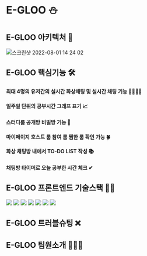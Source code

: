 # E-GLOO ⛄


## E-GLOO 아키텍처 🌈
![스크린샷 2022-08-01 14 24 02](https://user-images.githubusercontent.com/96240712/182083770-a15da7a1-6479-4107-adf0-c48557eacc0f.png)

## E-GLOO 핵심기능 🛠

#### 최대 4명의 유저간의 실시간 화상채팅 및 실시간 채팅 기능 👨‍👨‍👦‍👦

#### 일주일 단위의 공부시간 그래프 표기 📈

#### 스터디룸 공개방 비밀방 기능 🚪

#### 마이페이지 호스트 룸 참여 룸 찜한 룸 확인 가능 🍀

#### 화상 채팅방 내에서 TO-DO LIST 작성 📚

#### 채팅방 타이머로 오늘 공부한 시간 체크 ✔


## E-GLOO 프론트엔드 기술스택 🧑‍💻
<img src="https://img.shields.io/badge/react-black?style=for-the-badge&logo=react&logoColor=blue">
<img src="https://img.shields.io/badge/redux-tookit-light black?style=for-the-badge&logoredux&logoColor=blue">
<img src="https://img.shields.io/badge/webRTC-white?style=for-the-badge&logo=webRTC&logoColor=blue">
<img src="https://img.shields.io/badge/socketio-black?style=for-the-badge&logo=socketio&logoColor=white">
<img src="https://img.shields.io/badge/amazonaws-green?style=for-the-badge&logo=amazonaws&logoColor=grey">
<img src="https://img.shields.io/badge/github-181717?style=for-the-badge&logo=github&logoColor=grey">
<img src="https://img.shields.io/badge/git-F05032?style=for-the-badge&logo=git&logoColor=grey">



## E-GLOO 트러블슈팅 ❌

## E-GLOO 팀원소개 👨‍👨‍👦
